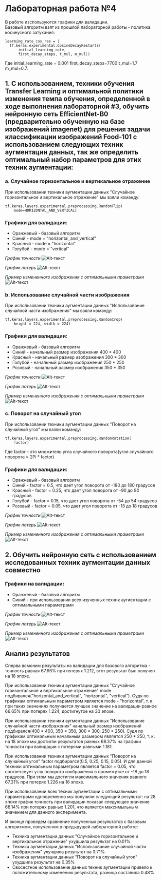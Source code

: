 # Лабораторная работа №4

В работе изспользуются графики для валидации.  
Базовый алгоритм взят из прошлой лабораторной работы - политика косинусного затухания:
```
learning_rate_cos_res = (
  tf.keras.experimental.CosineDecayRestarts(
      initial_learning_rate,
      first_decay_steps, t_mul, m_mul))
```
Где initial_learning_rate = 0.001 first_decay_steps=7700 t_mul=1.7 m_mul=0.7.


## 1. С использованием, техники обучения Transfer Learning и оптимальной политики изменения темпа обучения, определенной в ходе выполнения лабораторной #3, обучить нейронную сеть EfficientNet-B0 (предварительно обученную на базе изображений imagenet) для решения задачи классификации изображений Food-101 с использованием следующих техник аугментации данных, так же определить оптимальный набор параметров для этих техник аугментации:  

### a. Случайное горизонтальное и вертикальное отражение 

При использовании техники аугментации данных "Случайное горизонтальное и вертикальное отражение" мы взяли команду:  
```
tf.keras.layers.experimental.preprocessing.RandomFlip(
    mode=HORIZONTAL_AND_VERTICAL)
```

### Графики для валидации:
- Оранжевый - базовый алгоритм
- Синий - mode = "horizontal_and_vertical" 
- Красный - mode = "horizontal"
- Голубой - mode = "vertical"

*График точности*
![Alt-текст](https://github.com/the-GriS/CNN-food-101/blob/lab_4/diagrams/lab_4/categorical_accuracy_rand_flip.svg)

*График потерь*
![Alt-текст](https://github.com/the-GriS/CNN-food-101/blob/lab_4/diagrams/lab_4/loss_rand_flip.svg)

*Пример измененного изображения с оптимальными праметрами*  
![Alt-текст](https://github.com/the-GriS/CNN-food-101/blob/lab_4/diagrams/lab_4/img_horizont.jpg)

### b. Использование случайной части изображения 

При использовании техники аугментации данных "Использование случайной части изображения" мы взяли команду:  
```
tf.keras.layers.experimental.preprocessing.RandomCrop(
    height = 224, width = 224)
```

### Графики для валидации:
- Оранжевый - базовый алгоритм
- Синий - начальный размер изображения 400 * 400 
- Красный - начальный размер изображения 300 * 300 
- Голубой - начальный размер изображения 250 * 250 
- Розовый - начальный размер изображения 350 * 350 

*График точности*
![Alt-текст](https://github.com/the-GriS/CNN-food-101/blob/lab_4/diagrams/lab_4/categorical_accuracy_rand_crop.svg)

*График потерь*
![Alt-текст](https://github.com/the-GriS/CNN-food-101/blob/lab_4/diagrams/lab_4/loss_rand_crop.svg)

*Пример измененного изображения с оптимальными праметрами*  
![Alt-текст](https://github.com/the-GriS/CNN-food-101/blob/lab_4/diagrams/lab_4/img_crop.jpg)

### c. Поворот на случайный угол

При использовании техники аугментации данных "Поворот на случайный угол" мы взяли команду:  
```
tf.keras.layers.experimental.preprocessing.RandomRotation(
    factor)
```  
Где factor - это множитель угла случайного поворота(угол случайного поворота = 2Pi * factor) 

### Графики для валидации:
- Оранжевый - базовый алгоритм
- Синий - factor = 0.5, что дает угол поворота от -180 до 180 градусов
- Красный - factor = 0.25, что дает угол поворота от -90 до 90 градусов
- Голубой - factor = 0.15, что дает угол поворота от -54 до 54 градусов
- Розовый - factor = 0.05, что дает угол поворота от -18 до 18 градусов

*График точности*
![Alt-текст](https://github.com/the-GriS/CNN-food-101/blob/lab_4/diagrams/lab_4/categorical_accuracy_rand_rot.svg)

*График потерь*
![Alt-текст](https://github.com/the-GriS/CNN-food-101/blob/lab_4/diagrams/lab_4/loss_rand_rot.svg)

*Пример измененного изображения с оптимальными праметрами*  
![Alt-текст](https://github.com/the-GriS/CNN-food-101/blob/lab_4/diagrams/lab_4/img.jpg)

## 2. Обучить нейронную сеть с использованием исследованных техник аугментации данных совместно

### Графики на валидации:
- Оранжевый - базовый алгоритм
- Синий - при использовании всех изученных техник аугиентации с оптимальными параметрами

*График точности*
![Alt-текст](https://github.com/the-GriS/CNN-food-101/blob/lab_4/diagrams/lab_4/categorical_accuracy_full.svg)

*График потерь*
![Alt-текст](https://github.com/the-GriS/CNN-food-101/blob/lab_4/diagrams/lab_4/loss_full.svg)

*Пример измененного изображения с оптимальными праметрами*  
![Alt-текст](https://github.com/the-GriS/CNN-food-101/blob/lab_4/diagrams/lab_4/img_full.jpg)

## Анализ результатов
Сперва всмоним результаты на валидации для базового алгоритма - точность равная 67.66% при потерях 1.212, этот резуоьтат был получен на 18 эпохе.  

При использовании техники аугментации данных "Случайное горизонтальное и вертикальное отражение" mode подбирался("horizontal_and_vertical", "horizontal", "vertical"). Судя по графикам оптимальным параметром является mode - "horizontal", т. к. при таких значениях получается лучшее значение на валидации равное 66.65% при потерях 1.224, достигнутое на 30 эпохе.  

При использовании техники аугментации данных "Использование случайной части изображения" начальный размер изображений подбирался(400 * 400, 350 * 350, 300 * 300, 250 * 250). Судя по графикам оптимальным начальным размером является 250 * 250, т. к. на 18 эпохе мы достигли результатов равных 68.37% на графики точности при валидации с потерями равными 1.181. 

При использовании техники аугментации данных "Поворот на случайный угол" factor подбирался(0.5, 0.25, 0.15, 0.05). И для данной техники оптимальным параметром является factor = 0.05, что соответсвует углу поворота изображения в промежутке от -18 до 18 градусов. При этом мы достигли максимального значения равного 67.31% при потерях 1.226 на 16 эпохе.   

При использовании всех техник аугментации с оптимальными параметрами одновременно мы получили следующий результат: на 28 эпохе график точность при валидации показал следующее значение 68.14% при потерях равных 1.201, что является максимыльным значением для данного эксперимента.  

И вконце проведем сравнение полученных результатов с базовым алгоритмом, полученном в предыдущей лабораторной работе:
- Техника аугментации данных "Случайное горизонтальное и вертикальное отражение" ухудшила результат на 0.01%
- Техника аугментации данных "Использование случайной части изображения" улучшила результат на 0.71%
- Техника аугментации данных "Поворот на случайный угол" ухудшила результат на 0.35%
- Свосестное использование данных техник аугментации привело к положительному изменению результата, разница составила 0.48%
